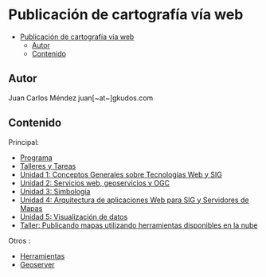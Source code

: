 # Publicación de cartografía vía web

- [Publicación de cartografía vía web](#publicaci%C3%B3n-de-cartograf%C3%ADa-v%C3%ADa-web)
  - [Autor](#autor)
  - [Contenido](#contenido)

## Autor

Juan Carlos Méndez
juan[~at~]gkudos.com

## Contenido

Principal:

- [Programa](Programa.md)
- [Talleres y Tareas](Talleres.md)
- [Unidad 1: Conceptos Generales sobre Tecnologías Web y SIG](01_Conceptos)
- [Unidad 2: Servicios web, geoservicios y OGC](02_Servicios_Web_Geoservicios_OGC)
- [Unidad 3: Simbologia](03_Simbologia)
- [Unidad 4: Arquitectura de aplicaciones Web para SIG y Servidores de Mapas](04_Arquitectura_SIG)
- [Unidad 5: Visualización de datos](05_Visualizacion)
- [Taller: Publicando mapas utilizando herramientas disponibles en la nube](https://github.com/dersteppenwolf/taller_gis_cloud)

Otros :

- [Herramientas](Herramientas.md)
- [Geoserver](Geoserver.md)
